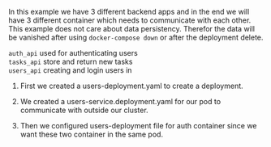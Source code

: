 In this example we have 3 different backend apps and in the end we will have 3 different container which needs to communicate with each other. This example does not care about data persistency. Therefor the data will be vanished after using `docker-compose down` or after the deployment delete.

`auth_api` used for authenticating users  
`tasks_api` store and return new tasks  
`users_api` creating and login users in

1) First we created a users-deployment.yaml to create a deployment.

2) We created a users-service.deployment.yaml for our pod to communicate with outside our cluster.

3) Then we configured users-deployment file for auth container since we want these two container in the same pod.